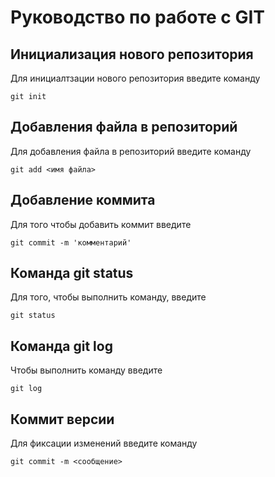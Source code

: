 # Руководство по работе с GIT

## Инициализация нового репозитория

Для инициалтзации нового репозитория введите команду
```
git init
```

## Добавления файла в репозиторий
Для добавления файла в репозиторий введите команду
```
git add <имя файла>
```
## Добавление коммита

Для того чтобы добавить коммит введите
```
git commit -m 'комментарий'
```
## Команда git status

Для того, чтобы выполнить команду, введите
```
git status
```

## Команда git log
Чтобы выполнить команду введите
```
git log
```

## Коммит версии

Для фиксации изменений введите команду
```
git commit -m <сообщение>
```